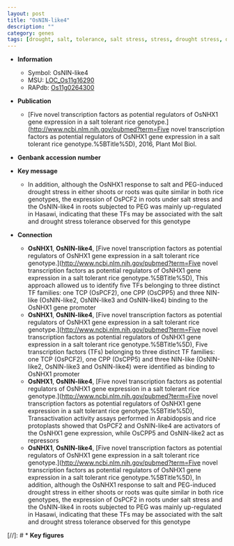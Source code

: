 ```yaml
---
layout: post
title: "OsNIN-like4"
description: ""
category: genes
tags: [drought, salt, tolerance, salt stress, stress, drought stress, drought stress , stress tolerance]
---
```


* **Information**  
    + Symbol: OsNIN-like4  
    + MSU: [LOC_Os11g16290](http://rice.plantbiology.msu.edu/cgi-bin/ORF_infopage.cgi?orf=LOC_Os11g16290)  
    + RAPdb: [Os11g0264300](http://rapdb.dna.affrc.go.jp/viewer/gbrowse_details/irgsp1?name=Os11g0264300)  

* **Publication**  
    + [Five novel transcription factors as potential regulators of OsNHX1 gene expression in a salt tolerant rice genotype.](http://www.ncbi.nlm.nih.gov/pubmed?term=Five novel transcription factors as potential regulators of OsNHX1 gene expression in a salt tolerant rice genotype.%5BTitle%5D), 2016, Plant Mol Biol.

* **Genbank accession number**  

* **Key message**  
    + In addition, although the OsNHX1 response to salt and PEG-induced drought stress in either shoots or roots was quite similar in both rice genotypes, the expression of OsPCF2 in roots under salt stress and the OsNIN-like4 in roots subjected to PEG was mainly up-regulated in Hasawi, indicating that these TFs may be associated with the salt and drought stress tolerance observed for this genotype

* **Connection**  
    + __OsNHX1__, __OsNIN-like4__, [Five novel transcription factors as potential regulators of OsNHX1 gene expression in a salt tolerant rice genotype.](http://www.ncbi.nlm.nih.gov/pubmed?term=Five novel transcription factors as potential regulators of OsNHX1 gene expression in a salt tolerant rice genotype.%5BTitle%5D), This approach allowed us to identify five TFs belonging to three distinct TF families: one TCP (OsPCF2), one CPP (OsCPP5) and three NIN-like (OsNIN-like2, OsNIN-like3 and OsNIN-like4) binding to the OsNHX1 gene promoter
    + __OsNHX1__, __OsNIN-like4__, [Five novel transcription factors as potential regulators of OsNHX1 gene expression in a salt tolerant rice genotype.](http://www.ncbi.nlm.nih.gov/pubmed?term=Five novel transcription factors as potential regulators of OsNHX1 gene expression in a salt tolerant rice genotype.%5BTitle%5D), Five transcription factors (TFs) belonging to three distinct TF families: one TCP (OsPCF2), one CPP (OsCPP5) and three NIN-like (OsNIN-like2, OsNIN-like3 and OsNIN-like4) were identified as binding to OsNHX1 promoter
    + __OsNHX1__, __OsNIN-like4__, [Five novel transcription factors as potential regulators of OsNHX1 gene expression in a salt tolerant rice genotype.](http://www.ncbi.nlm.nih.gov/pubmed?term=Five novel transcription factors as potential regulators of OsNHX1 gene expression in a salt tolerant rice genotype.%5BTitle%5D), Transactivation activity assays performed in Arabidopsis and rice protoplasts showed that OsPCF2 and OsNIN-like4 are activators of the OsNHX1 gene expression, while OsCPP5 and OsNIN-like2 act as repressors
    + __OsNHX1__, __OsNIN-like4__, [Five novel transcription factors as potential regulators of OsNHX1 gene expression in a salt tolerant rice genotype.](http://www.ncbi.nlm.nih.gov/pubmed?term=Five novel transcription factors as potential regulators of OsNHX1 gene expression in a salt tolerant rice genotype.%5BTitle%5D), In addition, although the OsNHX1 response to salt and PEG-induced drought stress in either shoots or roots was quite similar in both rice genotypes, the expression of OsPCF2 in roots under salt stress and the OsNIN-like4 in roots subjected to PEG was mainly up-regulated in Hasawi, indicating that these TFs may be associated with the salt and drought stress tolerance observed for this genotype

[//]: # * **Key figures**  


